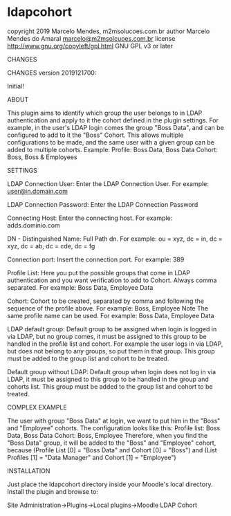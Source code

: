 # ldapcohort

copyright  2019 Marcelo Mendes, m2msolucoes.com.br
author     Marcelo Mendes do Amaral marcelo@m2msolcuoes.com.br
license    http://www.gnu.org/copyleft/gpl.html GNU GPL v3 or later


CHANGES

CHANGES
version 2019121700:

Initial!

ABOUT

This plugin aims to identify which group the user belongs to in LDAP authentication and apply to it the cohort defined in the plugin settings.
For example, in the user's LDAP login comes the group
"Boss Data", and can be configured to add to it the "Boss" Cohort. This allows multiple configurations to be made, and the same user with a given group can be added to multiple cohorts.
Example:
Profile: Boss Data, Boss Data
Cohort: Boss, Boss & Employees


SETTINGS

LDAP Connection User: Enter the LDAP Connection User. For example: user@in.domain.com

LDAP Connection Password: Enter the LDAP Connection Password

Connecting Host: Enter the connecting host. For example: adds.dominio.com

DN - Distinguished Name: Full Path dn. For example: ou = xyz, dc = in, dc = xyz, dc = ab, dc = cde, dc = fg

Connection port: Insert the connection port. For example: 389

Profile List: Here you put the possible groups that come in LDAP authentication and you want verification to add to Cohort. Always comma separated. For example: Boss Data, Employee Data

Cohort: Cohort to be created, separated by comma and following the sequence of the profile above. For example: Boss, Employee
Note The same profile name can be used. For example: Boss Data, Employee Data

LDAP default group: Default group to be assigned when login is logged in via LDAP, but no group comes, it must be assigned to this group to be handled in the profile list and cohort. For example the user logs in via LDAP, but does not belong to any groups, so put them in that group. This group must be added to the group list and cohort to be treated.

Default group without LDAP: Default group when login does not log in via LDAP, it must be assigned to this group to be handled in the group and cohorts list. This group must be added to the group list and cohort to be treated.

COMPLEX EXAMPLE

The user with group "Boss Data" at login, we want to put him in the "Boss" and "Employee" cohorts. The configuration looks like this:
Profile list: Boss Data, Boss Data
Cohort: Boss, Employee
Therefore, when you find the "Boss Data" group, it will be added to the "Boss" and "Employee" cohort, because (Profile List [0] = "Boss Data" and Cohort [0] = "Boss") and (List Profiles [1] = "Data Manager" and Cohort [1] = "Employee")

INSTALLATION

Just place the ldapcohort directory inside your Moodle's local directory.
Install the plugin and browse to:

Site Administration->Plugins->Local plugins->Moodle LDAP Cohort

